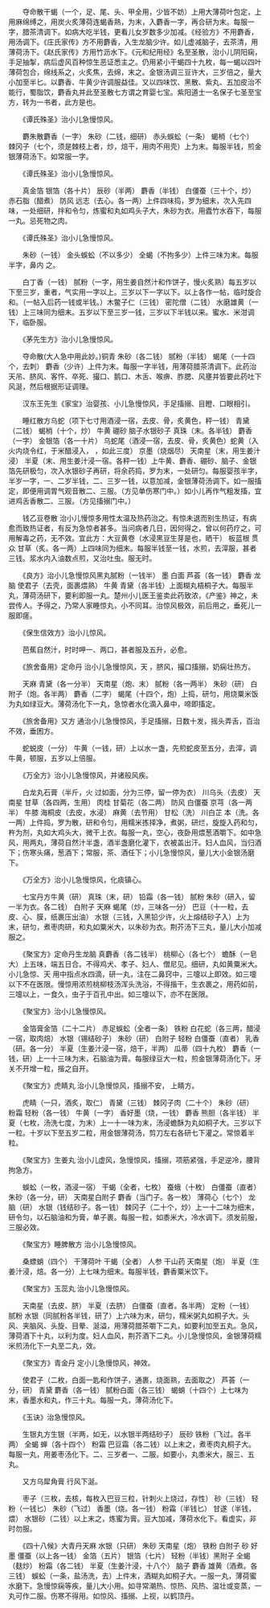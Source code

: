 <!-- { "loadSidebar": true } -->
　　夺命散干蝎（一个，足、尾、头、甲全用，少皆不妨）上用大薄荷叶包定，上用麻绵缚之，用炭火炙薄荷连蝎香熟，为末，入麝香一字，再合研为末。每服一字，腊茶清调下。如病大吃半钱，更看儿女岁数多少加减。《经验方》不用麝香，用汤调下。《庄氏家传》方不用麝香，入生龙脑少许。如儿虚减脑子，去茶清，用薄荷汤下。《赵氏家传》方用竹沥水下。《元和纪用经》名至圣散，治小儿阴阳痫，手足抽掣，病后虚风百种惊生恶证悉主之。仍用紧小干蝎四十九枚，每一蝎以四叶薄荷包合，绵线系之，火炙焦，去绵，末之。金银汤调三豆许大，三岁倍之，量大小加至半匕。以麝香、牛黄少许调服益佳。又以四味饮、黑散、紫丸、五加皮治不能行，蜀脂饮，麝香丸并此至圣散七方谓之育婴七宝。紫阳道士一名保子七圣至宝方，转为一书者，此方是也。

　　《谭氏殊圣》治小儿急慢惊风。

　　麝朱散麝香（一字） 朱砂（二钱，细研） 赤头蜈蚣（一条） 蝎梢（七个） 棘冈子（七个，须是棘枝上者，炒，焙干，用肉不用壳）上为末。每服半钱，煎金银薄荷汤下。如常服一字。

　　《谭氏殊圣》治小儿急慢惊风。

　　真金箔 银箔（各十片） 辰砂（半两） 麝香（半钱） 白僵蚕（三十个，炒） 赤石脂（醋煮） 防风 远志（去心。各一两）上件四味捣，罗为细末，次入先四味，一处细研，拌和令匀，炼蜜和丸如鸡头子大，朱砂为衣。用蠹竹水吞下，每服一丸。忌死物之肉。

　　《谭氏殊圣》治小儿急慢惊风。

　　朱砂（一钱） 金头蜈蚣（不以多少） 全蝎（不拘多少）上件三味为末。每服半字，鼻内 之。

　　白丁香（一钱） 腻粉（一字，用生姜自然汁和作饼子，慢火炙熟）每五岁以下至三岁，重者，气实用一字以上。三岁以下一字以下。以上各作一帖，临时旋合和。（一帖入后药一钱或半钱。）木鳖子仁（三钱） 密陀僧（二钱） 水磨雄黄（一钱）上三味同为细末。五岁以下至三岁一钱，三岁以下半钱以来。蜜水、米泔调下，临卧服。

　　《茅先生方》治小儿急慢惊风。

　　夺命散(大人急中用此妙。)铜青 朱砂（各二钱） 腻粉（半钱） 蝎尾（一十四个，去刺） 麝香（少许）上件为末。每服一字半钱，用薄荷腊茶清调下。此药治天吊、脐风、客忤、卒死、撮口、鹅口、木舌、喉痹、胙腮、风壅并皆要此药吐下风涎，然后根据形证调理。

　　汉东王先生《家宝》治婴孩、小儿急慢惊风，手足搐搦、目瞪、口眼相引。

　　睡红散方乌蛇（项下七寸用酒浸一宿，去皮、骨，炙黄色，秤一钱） 青黛（二钱） 蝎梢（十个，炒） 牛黄 硼砂 脑子水银砂子 真珠（末。各半钱） 麝香（一字） 金银箔（各一十片） 乌蛇尾（酒浸一宿，去皮、骨，炙黄色）蛇黄（入火内烧令红，于米醋浸入， ，如此三度） 京墨（烧烟尽） 天南星（末，用生姜汁浸） 半夏（末、用生姜汁浸一宿。各秤一钱）上牛黄、麝香、硼砂、脑子、金银箔先研极匀，次入水银砂子再研，将余药捣，罗为末，一处研匀。每服婴孩半字，半岁一字，一、二岁半钱，二、三岁一钱，以意加减，金银薄荷汤调下。如一服搐定，即便用调胃气观音散二、三服。（方见单伤寒门中。）如小儿再作气粗发搐，宜进鸡舌香散二、三服。（方见搐搦门中。）

　　钱乙豆卷散 治小儿慢惊多用性太温及热药治之。有惊未退而别生热证，有病愈而致热证者，有反为急惊者甚多。当问病者几日，因何得之，曾以何药疗之，可用解毒之药，无不效。宜此方：大豆黄卷（水浸黑豆生芽是也，晒干） 板蓝根 贯众 甘草（炙。各一两）上四味同为细末。每服半钱至一钱，水煎，去滓服，甚者三钱。浆水内入油数点煎，又治吐虫。服无时。

　　《良方》治小儿急慢惊风黑丸腻粉（一钱半） 墨 白面 芦荟（各一钱） 麝香 龙脑 使君子（去壳，面裹煨熟） 牛黄 青黛（各半钱）上面糊丸梧桐子大。每服半丸，薄荷汤研下，要利即服一丸。楚州小儿医王鉴卖此药致浓，《产鉴》神之，未尝传人。予得之，乃常人家睡惊丸，小不同耳。治惊风极效，前后用之，垂死儿一服即瘥。

　　《保生信效方》治小儿惊风。

　　芭蕉自然汁，时时呷一、两口，甚者服及五升，必愈。

　　《旅舍备用》定命丹 治小儿急慢惊风，天 ，脐风，撮口搐搦，奶痫壮热方。

　　天麻 青黛（各一分半） 天南星（炮、末） 腻粉（各一两半） 朱砂（研） 白附子（炮。各半两） 麝香（二字） 蝎尾（十四个，炮）上捣，研匀，用烧粟米饭为丸如绿豆大。薄荷汤化下一丸，急惊者水化滴入鼻中，啼即搐定。

　　《旅舍备用》又方 通治小儿急慢惊风，手足搐搦，日数十发，摇头弄舌，百治不效，垂困方。

　　蛇蜕皮（一分） 牛黄（一钱，研）上以水一盏，先煎蛇皮至五分，去滓，调牛黄，顿服，五岁以上倍服。

　　《万全方》治小儿急慢惊风，并诸般风疾。

　　白龙丸石膏（半斤，火 过如面，分为三停，留一停为衣） 川乌头（去皮） 天南星 甘草（各四两，生用） 肉桂 甘菊花（各二两） 防风 白僵蚕 京芎（各一两半） 牛膝 海桐皮（去皮，水浸） 麻黄（去节用） 甘松（洗） 川白芷 本（洗。各一两）上件捣，罗为散，研和令匀，用糯米拣择净，煮粥，研烂，旋旋入药和匀，杵为剂，丸如大鸡头大，微干上衣。每服一丸，空心，夜卧用煨葱酒嚼下。如中急风，用两丸，薄荷自然汁半盏，酒半盏磨化灌下，衣被盖出汗。妇人血风，当归酒下；伤寒头痛，葱酒下；常服，茶、酒任下；小儿急慢惊风，量儿大小金银汤磨下。

　　《万全方》治小儿急慢惊风，化痰镇心。

　　七宝丹方牛黄（研） 真珠（末，研） 铅霜（各一钱） 腻粉 朱砂（研入，留一半为衣。各二钱） 白附子 天麻 蝎尾（炒，三味各一分） 巴豆（十一粒，去皮、心、膜，纸裹压出油） 水银（三钱，入黑铅少许，火上熔结砂子入）上为末，研匀，煮枣肉研，和丸如粟米大，以朱砂为衣。荆芥汤下三丸，量儿大小加减服之。

　　《聚宝方》定命丹生龙脑 真麝香（各二钱半） 桃柳心（各七个） 蟾酥（一皂大）上五味，端五日合。不得鸡犬、孝子、妇人、僧尼见。细研，丸如黄粟米大。小儿急惊、天 用中指点水四滴，研一丸，注在二鼻窍中，三嚏以上即效。如三嚏以下不在医限。慢惊用浓煎桃柳枝汤浑头洗浴，不得揩干，生衣裹之，用药如前，三嚏以上，一食久，虫子于百孔中出。如三嚏以下，亦不在医限。

　　《聚宝方》治小儿急慢惊风。

　　金箔膏金箔（二十二片） 赤足蜈蚣（全者一条） 铁粉 白花蛇（各三两，醋浸一宿，取肉焙） 水银（锡结砂子） 朱砂（研） 白附子 轻粉 白僵蚕（直者） 乳香（研。各一分） 半夏（生姜汁浸一宿，焙干，半两） 瓜蒂（四十九枚） 麝香（一钱，研）上一十三味为末，石脑油为膏。每服绿豆大一粒，煎金银薄荷汤化下。牙关不开增一粒，揩之自开。

　　《聚宝方》虎睛丸 治小儿急慢惊风，搐搦不安， 上睛方。

　　虎睛（一只，酒炙，取仁） 青黛（三钱） 棘冈子肉（二十个） 朱砂（研） 粉霜 轻粉（各一钱） 牛黄（一字） 香好墨（烧，一钱） 麝香 熊胆（各半钱） 半夏（七枚，汤洗七度，为末）上一十一味为末，汤浸蟾酥为丸如桐子大。三岁以下一粒。十岁以下至五岁二粒，用金银薄荷汤，剪刀左右各研七下灌之。常惊着半粒。

　　《聚宝方》生姜丸 治小儿虚风，急慢惊风，搐搦，项筋紧强，手足逆冷，腰背拘急方。

　　蜈蚣（一枚，酒浸一宿） 干蝎（全者，七枚） 蚕蛾（十枚） 白僵蚕（直者） 朱砂（各一分，研） 天南星白附子 麝香（当门子。各一枚） 薄荷心（七个） 龙脑（研） 水银（钱结砂子。各一钱） 棘冈子（二十个，炒）上一十二味为细末，研令匀，以石脑油和为膏，单子裹。每服一粒，如黍米大，冷水调下。须发前服，三服必效。

　　《聚宝方》睡脾散方 治小儿急慢惊风。

　　桑螵蛸（四个） 干薄荷叶 干蝎（全者） 人参 干山药 天南星（炮） 半夏（生姜汁浸，焙。各一分）上七味为细末。每服半钱，麝香粟米饮下。

　　《聚宝方》玉蕊丸 治小儿急慢惊风。

　　天南星（去皮、脐） 半夏（去脐） 白僵蚕（直者。各半两） 定粉（一钱） 腻粉 水银（同腻粉各半钱，研了）上六味为末，研匀，糯米粥丸如桐子大。头风、夹脑风、头旋、目晕、涎溢，用薄荷腊茶嚼下二丸，如要利加至五丸。急风，薄荷酒下十丸，以利为度。妇人血风，荆芥酒下二丸。小儿急慢惊风，金银薄荷糯米煎汤化下一丸至二丸，效。

　　《聚宝方》青金丹 定小儿急慢惊风，神效。

　　使君子（二枚，白面一匙和作饼子，通裹，烧面熟，去面取之） 芦荟（一分，研） 青黛 麝香（各一钱） 腻粉白面（各三钱） 蝎蛸（十四个）上七味为末，香墨水和丸，作三十丸。每服一丸，薄荷汤化下。

　　《玉诀》治急慢惊风。

　　生银丸方生银（半两，如无，以水银半两结砂子） 辰砂 铁粉（飞过。各半两） 全蝎 蝉（各十四个） 粉霜 巴豆霜（各二钱）以上末之，煮枣肉丸桐子大。每服一丸，用姜枣汤化下。二、三岁者一、二服。如要小，丸黍米大，服三、五丸。

　　又方乌犀角膏 行风下涎。

　　枣子（三枚，去核，每枚入巴豆三粒，针刺火上烧过，存性） 砂（三钱） 轻粉（一钱匕） 朱砂（飞过） 香墨（烧。各一钱） 粉霜（半钱匕） 甘遂（半钱，煨） 水银砂（二钱）以上末之，炼蜜为膏。豆大加减，薄荷水化下。看虚实，非时勿服。

　　《四十八候》大青丹天麻 水银（只研） 朱砂 天南星（炮） 铁粉 白附子 砂 好墨 僵蚕（以上各一钱） 金箔（五片） 银箔（七片） 轻粉（半钱）黑附子 全蝎（麸炒） 粉霜（各二钱） 半夏（生姜汁浸，十八个） 脑子 麝香 雄黄（酒煮。各三钱） 蜈蚣（一条，盐汤洗，去）上件末，酒糊丸如桐子大。一服一丸，薄荷蜜水磨下。急慢惊痫等疾，量儿大小用。如寻常潮热、惊热、风热、温壮或变蒸，一丸可作二服。伤寒不得用。如惊风、搐搦、上视，以鹤顶丹。

